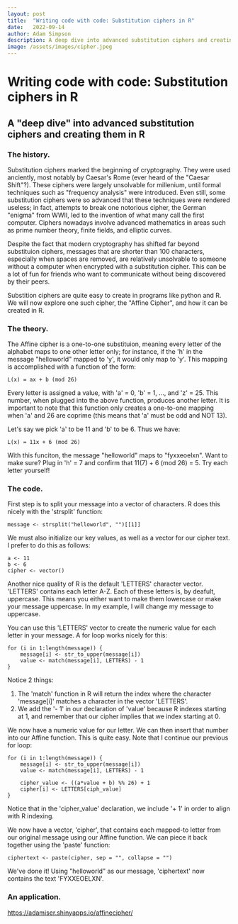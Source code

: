 ```yaml
---
layout: post
title:  "Writing code with code: Substitution ciphers in R"
date:   2022-09-14
author: Adam Simpson
description: A deep dive into advanced substitution ciphers and creating them in R
image: /assets/images/cipher.jpeg
---
```


# Writing code with code: Substitution ciphers in R

## A "deep dive" into advanced substitution ciphers and creating them in R

### The history.

Substitution ciphers marked the beginning of cryptography. They were used anciently, most notably by Caesar's Rome (ever heard of the "Caesar Shift"?). These ciphers were largely unsolvable for millenium, until formal techniques such as "frequency analysis" were introduced. Even still, some substitution ciphers were so advanced that these techniques were rendered useless; in fact, attempts to break one notorious cipher, the German "enigma" from WWII, led to the invention of what many call the first computer. Ciphers nowadays involve advanced mathematics in areas such as prime number theory, finite fields, and elliptic curves.

Despite the fact that modern cryptography has shifted far beyond substituion ciphers, messages that are shorter than 100 characters, especially when spaces are removed, are relatively unsolvable to someone without a computer when encrypted with a substitution cipher. This can be a lot of fun for friends who want to communicate without being discovered by their peers.

Substition ciphers are quite easy to create in programs like python and R. We will now explore one such cipher, the "Affine Cipher", and how it can be created in R.

### The theory.

The Affine cipher is a one-to-one substituion, meaning every letter of the alphabet maps to one other letter only; for instance, if the 'h' in the message "helloworld" mapped to 'y', it would only map to 'y'. This mapping is accomplished with a function of the form:
```
L(x) = ax + b (mod 26)
```
Every letter is assigned a value, with 'a' = 0, 'b' = 1, ..., and 'z' = 25. This number, when plugged into the above function, produces another letter. It is important to note that this function only creates a one-to-one mapping when 'a' and 26 are coprime (this means that 'a' must be odd and NOT 13).

Let's say we pick 'a' to be 11 and 'b' to be 6. Thus we have:
```
L(x) = 11x + 6 (mod 26)
```
With this funciton, the message "helloworld" maps to "fyxxeoelxn". Want to make sure? Plug in 'h' = 7 and confirm that 11(7) + 6 (mod 26) = 5. Try each letter yourself!

### The code.

First step is to split your message into a vector of characters. R does this nicely with the 'strsplit' function:

```
message <- strsplit("helloworld", "")[[1]]
```

We must also initialize our key values, as well as a vector for our cipher text. I prefer to do this as follows:

```
a <- 11
b <- 6
cipher <- vector()
```

Another nice quality of R is the default 'LETTERS' character vector. 'LETTERS' contains each letter A-Z. Each of these letters is, by deafult, uppercase. This means you either want to make them lowercase or make your message uppercase. In my example, I will change my message to uppercase.

You can use this 'LETTERS' vector to create the numeric value for each letter in your message. A for loop works nicely for this:

```
for (i in 1:length(message)) {
    message[i] <- str_to_upper(message[i])
    value <- match(message[i], LETTERS) - 1
}
```

Notice 2 things:
1. The 'match' function in R will return the index where the character 'message[i]' matches a character in the vector 'LETTERS'. 
2. We add the '- 1' in our declaration of 'value' because R indexes starting at 1, and remember that our cipher implies that we index starting at 0.

We now have a numeric value for our letter. We can then insert that number into our Affine function. This is quite easy. Note that I continue our previous for loop:

```
for (i in 1:length(message)) {
    message[i] <- str_to_upper(message[i])
    value <- match(message[i], LETTERS) - 1

    cipher_value <- ((a*value + b) %% 26) + 1
    cipher[i] <- LETTERS[ciph_value]
}
```

Notice that in the 'cipher_value' declaration, we include '+ 1' in order to align with R indexing.

We now have a vector, 'cipher', that contains each mapped-to letter from our original message using our Affine function. We can piece it back together using the 'paste' function:

```
ciphertext <- paste(cipher, sep = "", collapse = "")
```

We've done it! Using "helloworld" as our message, 'ciphertext' now contains the text 'FYXXEOELXN'.



### An application.
https://adamiser.shinyapps.io/affinecipher/